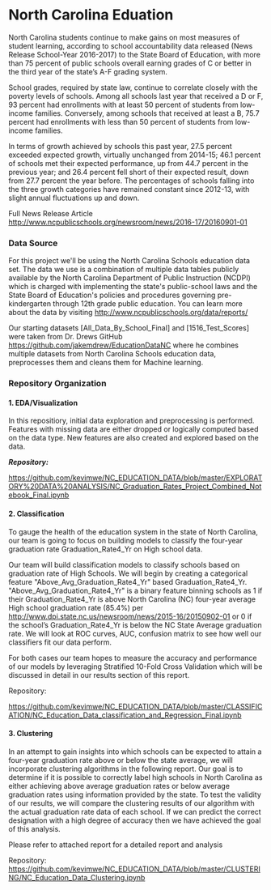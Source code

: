 # North Carolina Eduation 

North Carolina students continue to make gains on most measures of student learning, according to school accountability data released (News Release School-Year 2016-2017) to the State Board of Education, with more than 75 percent of public schools overall earning grades of C or better in the third year of the state’s A-F grading system.

School grades, required by state law, continue to correlate closely with the poverty levels of schools. Among all schools last year that received a D or F, 93 percent had enrollments with at least 50 percent of students from low-income families. Conversely, among schools that received at least a B, 75.7 percent had enrollments with less than 50 percent of students from low-income families.

In terms of growth achieved by schools this past year, 27.5 percent exceeded expected growth, virtually unchanged from 2014-15; 46.1 percent of schools met their expected performance, up from 44.7 percent in the previous year; and 26.4 percent fell short of their expected result, down from 27.7 percent the year before. The percentages of schools falling into the three growth categories have remained constant since 2012-13, with slight annual fluctuations up and down.

Full News Release Article http://www.ncpublicschools.org/newsroom/news/2016-17/20160901-01

### Data Source
For this project we'll be using the North Carolina Schools education data set. The data we use is a combination of multiple data tables publicly available by the North Carolina Department of Public Instruction (NCDPI) which is charged with implementing the state's public-school laws and the State Board of Education's policies and procedures governing pre-kindergarten through 12th grade public education. You can learn more about the data by visiting http://www.ncpublicschools.org/data/reports/

Our starting datasets [All_Data_By_School_Final] and [1516_Test_Scores] were taken from Dr. Drews GitHub https://github.com/jakemdrew/EducationDataNC where he combines multiple datasets from North Carolina Schools education data, preprocesses them and cleans them for Machine learning.

### Repository Organization
#### 1. EDA/Visualization

In this repositiory, initial data exploration and preprocessing is performed. Features with missing data are either dropped or logically computed based on the data type. New features are also created and explored based on the data.

***Repository:*** 

https://github.com/kevimwe/NC_EDUCATION_DATA/blob/master/EXPLORATORY%20DATA%20ANALYSIS/NC_Graduation_Rates_Project_Combined_Notebook_Final.ipynb

#### 2. Classification

To gauge the health of the education system in the state of North Carolina, our team is going to focus on building models to classify the four-year graduation rate Graduation_Rate4_Yr on High school data.

Our team will build classification models to classify schools based on graduation rate of High Schools. We will begin by creating a categorical feature "Above_Avg_Graduation_Rate4_Yr" based Graduation_Rate4_Yr. "Above_Avg_Graduation_Rate4_Yr" is a binary feature binning schools as 1 if their Graduation_Rate4_Yr is above North Carolina (NC) four-year average High school graduation rate (85.4%) per http://www.dpi.state.nc.us/newsroom/news/2015-16/20150902-01 or 0 if the school’s Graduation_Rate4_Yr is below the NC State Average graduation rate. We will look at ROC curves, AUC, confusion matrix to see how well our classifiers fit our data perform.

For both cases our team hopes to measure the accuracy and performance of our models by leveraging Stratified 10-Fold Cross Validation which will be discussed in detail in our results section of this report.

Repository: 

https://github.com/kevimwe/NC_EDUCATION_DATA/blob/master/CLASSIFICATION/NC_Education_Data_classification_and_Regression_Final.ipynb

#### 3. Clustering

In an attempt to gain insights into which schools can be expected to attain a four-year graduation rate above or below the state average, we will incorporate clustering algorithms in the following report. Our goal is to determine if it is possible to correctly label high schools in North Carolina as either achieving above average graduation rates or below average graduation rates using information provided by the state. To test the validity of our results, we will compare the clustering results of our algorithm with the actual graduation rate data of each school. If we can predict the correct designation with a high degree of accuracy then we have achieved the goal of this analysis.

Please refer to attached report for a detailed report and analysis


Repository:
https://github.com/kevimwe/NC_EDUCATION_DATA/blob/master/CLUSTERING/NC_Education_Data_Clustering.ipynb
